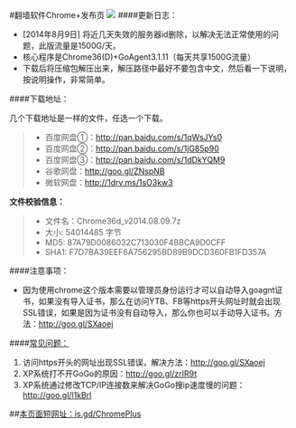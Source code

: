 #翻墙软件Chrome+发布页 ![](https://oq1gjg.bl3301.livefilestore.com/y2mlLXDCNxE4Puvrh_LvWZjKjFJWNvFh1qLCNBpKa_ykS9zlKUsqg2lImG3Tje3vbcsJt9TWo3BLvQP5Bs8xM_hLPpT3mvfZEcjo6e4sfZqSoM7F4Tr2GuZ2rOGGGzLdFgc/chrome48.ico?psid=1)
####更新日志：
* [2014年8月9日] 将近几天失效的服务器id删除，以解决无法正常使用的问题，此版流量是1500G/天。
* 核心程序是Chrome36(D)+GoAgent3.1.11（每天共享1500G流量）
* 下载后将压缩包解压出来，解压路径中最好不要包含中文，然后看一下说明，按说明操作，非常简单。

####下载地址：

几个下载地址是一样的文件，任选一个下载。
> * 百度网盘①：http://pan.baidu.com/s/1qWsJYs0
> * 百度网盘②：http://pan.baidu.com/s/1jG85p90
> * 百度网盘③：http://pan.baidu.com/s/1dDkYQM9
> * 谷歌网盘：http://goo.gl/ZNspNB
> * 微软网盘：http://1drv.ms/1sO3kw3

**文件校验信息：**
> * 文件名：Chrome36d_v2014.08.09.7z
> * 大小: 54014485 字节
> * MD5: 87A79D0086032C713030F4BBCA9D0CFF
> * SHA1: F7D7BA39EEF6A756295BD89B9DCD360FB1FD357A

####注意事项：
* 因为使用chrome这个版本需要以管理员身份运行才可以自动导入goagnt证书，如果没有导入证书，那么在访问YTB、FB等https开头网址时就会出现SSL错误，如果是因为证书没有自动导入，那么你也可以手动导入证书。方法：http://goo.gl/SXaoej

####[常见问题：](https://github.com/comeforu2012/FQ_FAQ/wiki)

1. 访问https开头的网址出现SSL错误，解决方法：http://goo.gl/SXaoej
2. XP系统打不开GoGo的原因：http://goo.gl/zrIR9t
3. XP系统通过修改TCP/IP连接数来解决GoGo搜ip速度慢的问题：http://goo.gl/l1kBrl

##[本页面短网址：is.gd/ChromePlus](http://is.gd/ChromePlus)